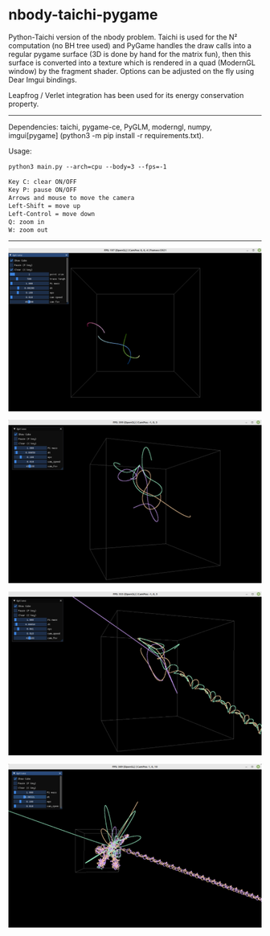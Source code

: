 # nbody-taichi-pygame

Python-Taichi version of the nbody problem. Taichi is used for the N² computation (no BH tree used) and PyGame handles the draw calls into a regular pygame surface (3D is done by hand for the matrix fun), then this surface is converted into a texture which is rendered in a quad (ModernGL window) by the fragment shader. Options can be adjusted on the fly using Dear Imgui bindings.

Leapfrog / Verlet integration has been used for its energy conservation property.

----

Dependencies: taichi, pygame-ce, PyGLM, moderngl, numpy, imgui[pygame] (python3 -m pip install -r requirements.txt).

Usage:

```
python3 main.py --arch=cpu --body=3 --fps=-1
```

```
Key C: clear ON/OFF
Key P: pause ON/OFF
Arrows and mouse to move the camera
Left-Shift = move up
Left-Control = move down
Q: zoom in
W: zoom out
```

----

![0](https://github.com/devpack/nbody-taichi-pygame/blob/main/assets/wiki/0.png)

![1](https://github.com/devpack/nbody-taichi-pygame/blob/main/assets/wiki/1.png)

![2](https://github.com/devpack/nbody-taichi-pygame/blob/main/assets/wiki/2.png)

![3](https://github.com/devpack/nbody-taichi-pygame/blob/main/assets/wiki/3.png)
